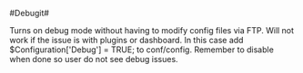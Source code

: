 #Debugit#

Turns on debug mode without having to modify config files via FTP. Will not work if the issue is with plugins or dashboard. In this case add $Configuration['Debug'] = TRUE; to conf/config. Remember to disable when done so user do not see debug issues.
